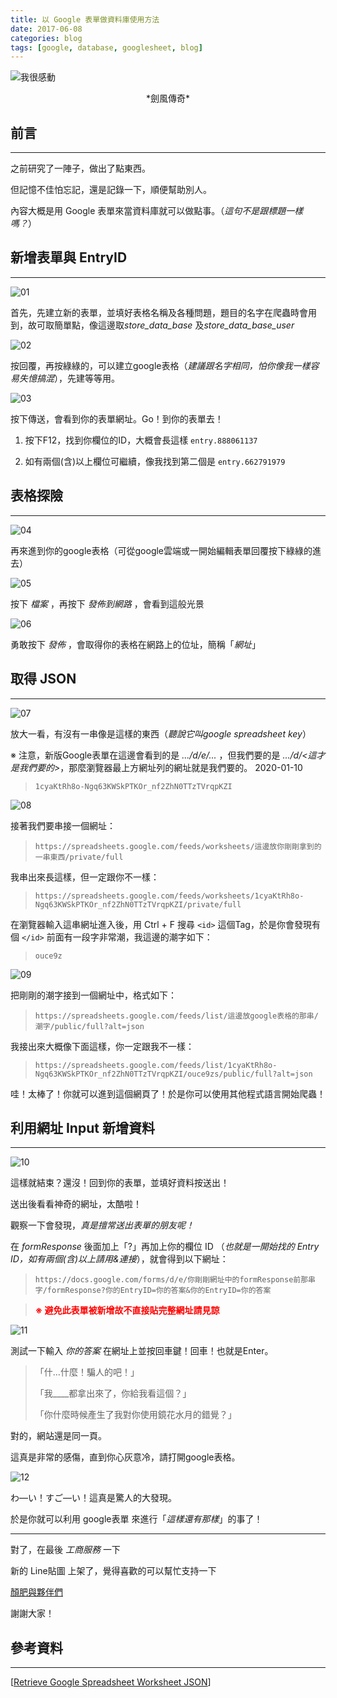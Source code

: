 ```yaml
---
title: 以 Google 表單做資料庫使用方法
date: 2017-06-08
categories: blog
tags: [google, database, googlesheet, blog]
---
```


![我很感動](http://i.imgur.com/CHxfjRG.jpg)
<center>*劍風傳奇*</center>

## 前言
----------

之前研究了一陣子，做出了點東西。

但記憶不佳怕忘記，還是記錄一下，順便幫助別人。

內容大概是用 Google 表單來當資料庫就可以做點事。（*這句不是跟標題一樣嗎？*）

<!--more-->

## 新增表單與 EntryID
----------
![01](https://raw.githubusercontent.com/NatLee/BlogSource/master/Image/Google_Spreadsheet_Database/01.png)

首先，先建立新的表單，並填好表格名稱及各種問題，題目的名字在爬蟲時會用到，故可取簡單點，像這邊取*store_data_base* 及*store_data_base_user*

![02](https://raw.githubusercontent.com/NatLee/BlogSource/master/Image/Google_Spreadsheet_Database/02.png)


按回覆，再按綠綠的，可以建立google表格（*建議跟名字相同，怕你像我一樣容易失憶搞混*），先建等等用。

![03](https://raw.githubusercontent.com/NatLee/BlogSource/master/Image/Google_Spreadsheet_Database/03.png)

按下傳送，會看到你的表單網址。Go！到你的表單去！

  1. 按下F12，找到你欄位的ID，大概會長這樣 `entry.888061137`

  2. 如有兩個(含)以上欄位可繼續，像我找到第二個是 `entry.662791979`


## 表格探險

------


![04](https://raw.githubusercontent.com/NatLee/BlogSource/master/Image/Google_Spreadsheet_Database/04.png)


再來進到你的google表格（可從google雲端或一開始編輯表單回覆按下綠綠的進去）

![05](https://raw.githubusercontent.com/NatLee/BlogSource/master/Image/Google_Spreadsheet_Database/05.png)

按下 *檔案* ，再按下 *發佈到網路* ，會看到這般光景

![06](https://raw.githubusercontent.com/NatLee/BlogSource/master/Image/Google_Spreadsheet_Database/06.png)

勇敢按下 *發佈* ，會取得你的表格在網路上的位址，簡稱「*網址*」

## 取得 JSON

------



![07](https://raw.githubusercontent.com/NatLee/BlogSource/master/Image/Google_Spreadsheet_Database/07.png)

放大一看，有沒有一串像是這樣的東西（*聽說它叫google spreadsheet key*）

※ 注意，新版Google表單在這邊會看到的是 *.../d/e/...* ，但我們要的是 *.../d/<這才是我們要的>*，那麼瀏覽器最上方網址列的網址就是我們要的。 2020-01-10

> `1cyaKtRh8o-Ngq63KWSkPTKOr_nf2ZhN0TTzTVrqpKZI`

![08](https://raw.githubusercontent.com/NatLee/BlogSource/master/Image/Google_Spreadsheet_Database/08.png)

接著我們要串接一個網址：

> `https://spreadsheets.google.com/feeds/worksheets/這邊放你剛剛拿到的一串東西/private/full`

我串出來長這樣，但一定跟你不一樣：

> `https://spreadsheets.google.com/feeds/worksheets/1cyaKtRh8o-Ngq63KWSkPTKOr_nf2ZhN0TTzTVrqpKZI/private/full`

在瀏覽器輸入這串網址進入後，用 Ctrl + F 搜尋 `<id>` 這個Tag，於是你會發現有個 `</id>` 前面有一段字非常潮，我這邊的潮字如下：

> `ouce9z`

![09](https://raw.githubusercontent.com/NatLee/BlogSource/master/Image/Google_Spreadsheet_Database/09.png)

把剛剛的潮字接到一個網址中，格式如下：

> `https://spreadsheets.google.com/feeds/list/這邊放google表格的那串/潮字/public/full?alt=json`

我接出來大概像下面這樣，你一定跟我不一樣：

> `https://spreadsheets.google.com/feeds/list/1cyaKtRh8o-Ngq63KWSkPTKOr_nf2ZhN0TTzTVrqpKZI/ouce9zs/public/full?alt=json`

哇！太棒了！你就可以進到這個網頁了！於是你可以使用其他程式語言開始爬蟲！

## 利用網址 Input 新增資料

------



![10](https://raw.githubusercontent.com/NatLee/BlogSource/master/Image/Google_Spreadsheet_Database/10.png)

這樣就結束？還沒！回到你的表單，並填好資料按送出！

送出後看看神奇的網址，太酷啦！

觀察一下會發現，*真是擅常送出表單的朋友呢！*

在 *formResponse* 後面加上「?」再加上你的欄位 ID （*也就是一開始找的 Entry ID，如有兩個(含)以上請用&連接*），就會得到以下網址：

> `https://docs.google.com/forms/d/e/你剛剛網址中的formResponse前那串字/formResponse?你的EntryID=你的答案&你的EntryID=你的答案`

> **<font color="red">※ 避免此表單被新增故不直接貼完整網址請見諒</font>**

![11](https://raw.githubusercontent.com/NatLee/BlogSource/master/Image/Google_Spreadsheet_Database/11.png)

測試一下輸入 *你的答案* 在網址上並按回車鍵！回車！也就是Enter。

> 「什…什麼！騙人的吧！」
>
> 「我____都拿出來了，你給我看這個？」
>
> 「你什麼時候產生了我對你使用鏡花水月的錯覺？」

對的，網站還是同一頁。

這真是非常的感傷，直到你心灰意冷，請打開google表格。

![12](https://raw.githubusercontent.com/NatLee/BlogSource/master/Image/Google_Spreadsheet_Database/12.png)

わ―い！すご―い！這真是驚人的大發現。

於是你就可以利用 google表單 來進行「*這樣還有那樣*」的事了！

------

對了，在最後 *工商服務*  一下

新的 Line貼圖 上架了，覺得喜歡的可以幫忙支持一下

[顏肥與夥伴們](https://store.line.me/stickershop/product/1446286)

謝謝大家！



## 參考資料

------

[[Retrieve Google Spreadsheet Worksheet JSON](https://stackoverflow.com/questions/24531351/retrieve-google-spreadsheet-worksheet-json)]

